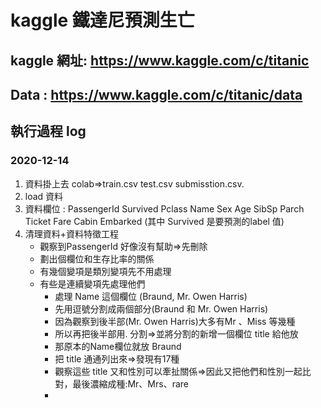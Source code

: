 # kaggle 鐵達尼預測生亡

## kaggle 網址: https://www.kaggle.com/c/titanic

## Data : https://www.kaggle.com/c/titanic/data

## 執行過程 log

### 2020-12-14
1. 資料掛上去 colab=>train.csv  test.csv submisstion.csv.
2. load 資料
3. 資料欄位 : PassengerId	Survived	Pclass	Name	Sex	Age	SibSp	Parch	Ticket	Fare	Cabin	Embarked (其中 Survived 是要預測的label 值)
4. 清理資料+資料特徵工程
    - 觀察到PassengerId 好像沒有幫助=>先刪除
    - 劃出個欄位和生存比率的關係
    - 有幾個變項是類別變項先不用處理
    - 有些是連續變項先處理他們
        - 處理 Name 這個欄位 (Braund, Mr. Owen Harris)
        - 先用逗號分割成兩個部分(Braund 和 Mr. Owen Harris)
        - 因為觀察到後半部(Mr. Owen Harris)大多有Mr 、Miss 等幾種
        - 所以再把後半部用. 分割=>並將分割的新增一個欄位 title 給他放
        - 那原本的Name欄位就放 Braund
        - 把 title 通通列出來=>發現有17種
        - 觀察這些 title 又和性別可以牽扯關係=>因此又把他們和性別一起比對，最後濃縮成種:Mr、Mrs、rare
        - 
      
